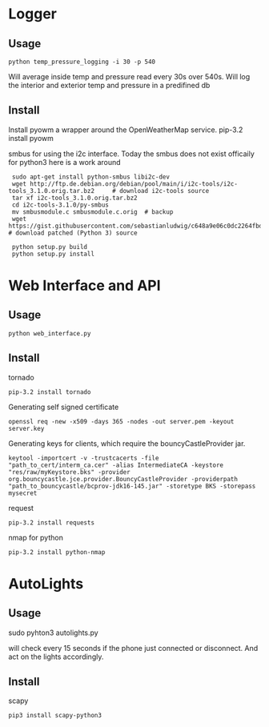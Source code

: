 Logger
=====

Usage
-----

	python temp_pressure_logging -i 30 -p 540

Will average inside temp and pressure read every 30s over 540s.
Will log the interior and exterior temp and pressure in a predifined db


Install
-------
Install pyowm a wrapper around the OpenWeatherMap service.
	pip-3.2 install pyowm

smbus for using the i2c interface.
Today the smbus does not exist officaily for python3
here is a work around

     sudo apt-get install python-smbus libi2c-dev
     wget http://ftp.de.debian.org/debian/pool/main/i/i2c-tools/i2c-tools_3.1.0.orig.tar.bz2     # download i2c-tools source
     tar xf i2c-tools_3.1.0.orig.tar.bz2
     cd i2c-tools-3.1.0/py-smbus
     mv smbusmodule.c smbusmodule.c.orig  # backup
     wget https://gist.githubusercontent.com/sebastianludwig/c648a9e06c0dc2264fbd/raw/2b74f9e72bbdffe298ce02214be8ea1c20aa290f/smbusmodule.c     # download patched (Python 3) source
     
     python setup.py build
     python setup.py install


Web Interface and API
=====================

Usage
-----

	python web_interface.py


Install
-------

tornado

	pip-3.2 install tornado

Generating self signed certificate

    openssl req -new -x509 -days 365 -nodes -out server.pem -keyout server.key

Generating keys for clients, which require the bouncyCastleProvider jar.

    keytool -importcert -v -trustcacerts -file "path_to_cert/interm_ca.cer" -alias IntermediateCA -keystore "res/raw/myKeystore.bks" -provider org.bouncycastle.jce.provider.BouncyCastleProvider -providerpath "path_to_bouncycastle/bcprov-jdk16-145.jar" -storetype BKS -storepass mysecret

request

	pip-3.2 install requests

nmap for python

	pip-3.2 install python-nmap


AutoLights
==========

Usage
-----

sudo pyhton3 autolights.py

will check every 15 seconds if the phone just connected or disconnect. And act on the lights accordingly.

Install
-------

scapy

	pip3 install scapy-python3